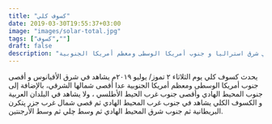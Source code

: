 ```yaml
---
title: "كسوف كلي"
date: 2019-03-30T19:55:37+03:00
image: "images/solar-total.jpg"
tags: ["كسوف",""]
draft: false
description: "كسوف كلي يوم الثلاثاء ٢ تموز/ يوليو ٢٠١٩م لا يشاهد في البلدان العربية و يشاهد في شرق استراليا و جنوب أمريكا الوسطى ومعظم أمريكا الجنوبية"
---
```


يحدث كسوف كلي يوم الثلاثاء ٢ تموز/ يوليو ٢٠١٩م يشاهد في شرق الأقيانوس و أقصى جنوب أمريكا الوسطى ومعظم أمريكا الجنوبية عدا أقصى شمالها الشرقي، بالإضافة إلى جنوب المحيط الهادي وأقصى جنوب غرب الحيط الأطلسي ، ولا يشاهد في البلدان العربية و الكسوف الكلي يشاهد في جنوب غرب المحيط الهادي ثم قصى شمال غرب جزر پتكرن البريطانية ثم جنوب شرق المحيط الهادي ثم وسط چلي ثم وسط الأرجنتين.

